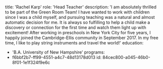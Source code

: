 title: 'Rachel Karp'
role: 'Head Teacher'
description: 'I am absolutely thrilled to be part of the Green Room Team! I have wanted to work with children since I was a child myself, and pursuing teaching was a natural and almost automatic decision for me. It is always so fulfilling to help a child make a discovery or connection for the first time and watch them light up with excitement! After working in preschools in New York City for five years, I happily joined the Cambridge-Ellis community in September 2017. In my free time, I like to play string instruments and travel the world!'
education:
  - 'B.A. University of New Hampshire'
programs:
  - f6bbf2b7-ff99-4551-a4c7-48d13178d013
id: 84cec800-a045-46b0-8f01-1e1f324f9e6c
